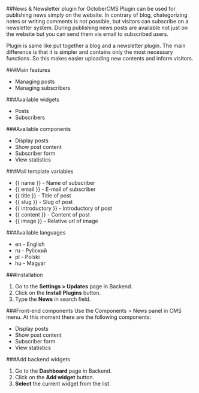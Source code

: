 ##News & Newsletter plugin for OctoberCMS
Plugin can be used for publishing news simply on the website. In contrary of blog, chategorizing notes or writing comments is not possible, but visitors can subscribe on a newsletter system. During publishing news posts are available not just on the website but you can send them via email to subscribed users.

Plugin is same like put together a blog and a newsletter plugin. The main difference is that it is simpler and contains only the most necessary functions. So this makes easier uploading new contents and inform visitors.

###Main features
* Managing posts
* Managing subscribers

###Available widgets
* Posts
* Subscribers

###Available components
* Display posts
* Show post content
* Subscriber form
* View statistics

###Mail template variables
* {{ name }} - Name of subscriber
* {{ email }} - E-mail of subscriber
* {{ title }} - Title of post
* {{ slug }} - Slug of post
* {{ introductory }} - Introductory of post
* {{ content }} - Content of post
* {{ image }} - Relative url of image

###Available languages
* en - English
* ru - Pу́сский
* pl - Polski
* hu - Magyar

###Installation
1. Go to the __Settings > Updates__ page in Backend.
1. Click on the __Install Plugins__ button.
1. Type the __News__ in search field.

###Front-end components
Use the Components > News panel in CMS menu. At this moment there are the following components:
* Display posts
* Show post content
* Subscriber form
* View statistics

###Add backend widgets
1. Go to the __Dashboard__ page in Backend.
1. Click on the __Add widget__ button.
1. __Select__ the current widget from the list.
